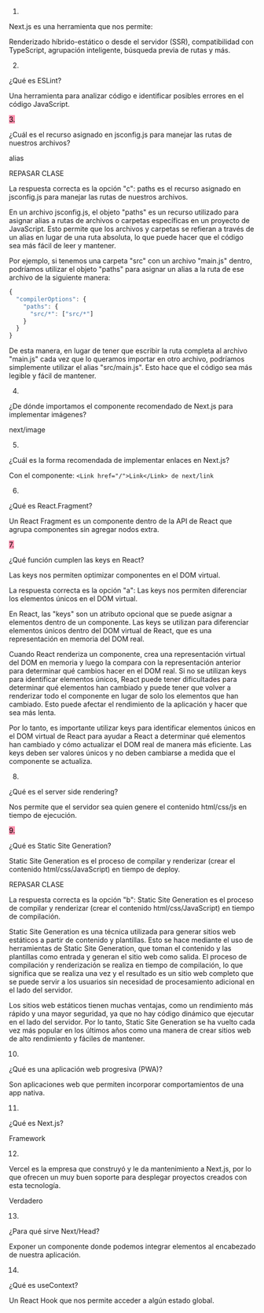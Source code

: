 1.

Next.js es una herramienta que nos permite:

Renderizado híbrido-estático o desde el servidor (SSR), compatibilidad con TypeScript, agrupación inteligente, búsqueda previa de rutas y más.

2.

¿Qué es ESLint?

Una herramienta para analizar código e identificar posibles errores en el código JavaScript.

<mark style="background: #FF5582A6;">3.

¿Cuál es el recurso asignado en jsconfig.js para manejar las rutas de nuestros archivos?

alias

REPASAR CLASE</mark>

La respuesta correcta es la opción "c": paths es el recurso asignado en jsconfig.js para manejar las rutas de nuestros archivos.

En un archivo jsconfig.js, el objeto "paths" es un recurso utilizado para asignar alias a rutas de archivos o carpetas específicas en un proyecto de JavaScript. Esto permite que los archivos y carpetas se refieran a través de un alias en lugar de una ruta absoluta, lo que puede hacer que el código sea más fácil de leer y mantener.

Por ejemplo, si tenemos una carpeta "src" con un archivo "main.js" dentro, podríamos utilizar el objeto "paths" para asignar un alias a la ruta de ese archivo de la siguiente manera:

```js
{
  "compilerOptions": {
    "paths": {
      "src/*": ["src/*"]
    }
  }
}
```

De esta manera, en lugar de tener que escribir la ruta completa al archivo "main.js" cada vez que lo queramos importar en otro archivo, podríamos simplemente utilizar el alias "src/main.js". Esto hace que el código sea más legible y fácil de mantener.

4.

¿De dónde importamos el componente recomendado de Next.js para implementar imágenes?

next/image

5.

¿Cuál es la forma recomendada de implementar enlaces en Next.js?

Con el componente: `<Link href="/">Link</Link> de next/link`

6.

¿Qué es React.Fragment?

Un React Fragment es un componente dentro de la API de React que agrupa componentes sin agregar nodos extra.

<mark style="background: #FF5582A6;">7.

¿Qué función cumplen las keys en React?

Las keys nos permiten optimizar componentes en el DOM virtual.</mark>

La respuesta correcta es la opción "a": Las keys nos permiten diferenciar los elementos únicos en el DOM virtual.

En React, las "keys" son un atributo opcional que se puede asignar a elementos dentro de un componente. Las keys se utilizan para diferenciar elementos únicos dentro del DOM virtual de React, que es una representación en memoria del DOM real.

Cuando React renderiza un componente, crea una representación virtual del DOM en memoria y luego la compara con la representación anterior para determinar qué cambios hacer en el DOM real. Si no se utilizan keys para identificar elementos únicos, React puede tener dificultades para determinar qué elementos han cambiado y puede tener que volver a renderizar todo el componente en lugar de solo los elementos que han cambiado. Esto puede afectar el rendimiento de la aplicación y hacer que sea más lenta.

Por lo tanto, es importante utilizar keys para identificar elementos únicos en el DOM virtual de React para ayudar a React a determinar qué elementos han cambiado y cómo actualizar el DOM real de manera más eficiente. Las keys deben ser valores únicos y no deben cambiarse a medida que el componente se actualiza.

8.

¿Qué es el server side rendering?

Nos permite que el servidor sea quien genere el contenido html/css/js en tiempo de ejecución.

<mark style="background: #FF5582A6;">9.

¿Qué es Static Site Generation?

Static Site Generation es el proceso de compilar y renderizar (crear el contenido html/css/JavaScript) en tiempo de deploy.

REPASAR CLASE</mark>

La respuesta correcta es la opción "b": Static Site Generation es el proceso de compilar y renderizar (crear el contenido html/css/JavaScript) en tiempo de compilación.

Static Site Generation es una técnica utilizada para generar sitios web estáticos a partir de contenido y plantillas. Esto se hace mediante el uso de herramientas de Static Site Generation, que toman el contenido y las plantillas como entrada y generan el sitio web como salida. El proceso de compilación y renderización se realiza en tiempo de compilación, lo que significa que se realiza una vez y el resultado es un sitio web completo que se puede servir a los usuarios sin necesidad de procesamiento adicional en el lado del servidor.

Los sitios web estáticos tienen muchas ventajas, como un rendimiento más rápido y una mayor seguridad, ya que no hay código dinámico que ejecutar en el lado del servidor. Por lo tanto, Static Site Generation se ha vuelto cada vez más popular en los últimos años como una manera de crear sitios web de alto rendimiento y fáciles de mantener.

10.

¿Qué es una aplicación web progresiva (PWA)?

Son aplicaciones web que permiten incorporar comportamientos de una app nativa.

11.

¿Qué es Next.js?

Framework

12.

Vercel es la empresa que construyó y le da mantenimiento a Next.js, por lo que ofrecen un muy buen soporte para desplegar proyectos creados con esta tecnología.

Verdadero

13.

¿Para qué sirve Next/Head?

Exponer un componente donde podemos integrar elementos al encabezado de nuestra aplicación.

14.

¿Qué es useContext?

Un React Hook que nos permite acceder a algún estado global.